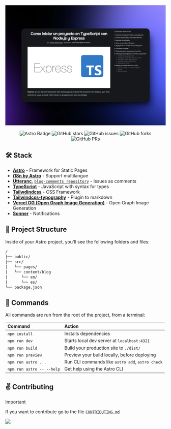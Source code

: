 <div align="center">
<a href="https://blog-hectormartindama.vercel.app/es/">
<img src="public/readmeImage.webp">
</a>
<p></p>
</div>


<div align="center">

![Astro Badge](https://img.shields.io/badge/Astro-241778?logo=astro&logoColor=fff&style=flat)
![GitHub stars](https://img.shields.io/github/stars/HectorMartinDama/blog)
![GitHub issues](https://img.shields.io/github/issues/HectorMartinDama/blog)
![GitHub forks](https://img.shields.io/github/forks/HectorMartinDama/blog)
![GitHub PRs](https://img.shields.io/github/issues-pr/HectorMartinDama/blog)

</div>

## 🛠️ Stack

- [**Astro**](https://astro.build/) - Framework for Static Pages
- [**i18n by Astro**](https://docs.astro.build/en/recipes/i18n/) - Support multilangue
- [**Utteranc**](https://utteranc.es/), [`blog-comments repository`](https://github.com/HectorMartinDama/blog-comments) - Issues as comments
- [**TypeScript**](https://www.typescriptlang.org/) - JavaScript with syntax for types
- [**Tailwdindcss**](https://tailwindcss.com/) - CSS Framework
- [**Tailwindcss-typography**](https://tailwindcss-typography.vercel.app/) - Plugin to markdown
- [**Vercel OG (Open Graph Image Generation)**](https://vercel.com/docs/functions/og-image-generation) - Open Graph Image Generation
- [**Sonner**](https://sonner.emilkowal.ski/) - Notifications

## 🚀 Project Structure

Inside of your Astro project, you'll see the following folders and files:

```text
/
├── public/
├── src/
│   └── pages/
|   └── content/blog
|      └── en/
|      └── es/
└── package.json
```

## 🧞 Commands

All commands are run from the root of the project, from a terminal:

| Command                   | Action                                           |
| :------------------------ | :----------------------------------------------- |
| `npm install`             | Installs dependencies                            |
| `npm run dev`             | Starts local dev server at `localhost:4321`      |
| `npm run build`           | Build your production site to `./dist/`          |
| `npm run preview`         | Preview your build locally, before deploying     |
| `npm run astro ...`       | Run CLI commands like `astro add`, `astro check` |
| `npm run astro -- --help` | Get help using the Astro CLI                     |

## ✌️ Contributing

> [!IMPORTANT]
> If you want to contribute go to the file [`CONTRIBUTING.md`](https://github.com/HectorMartinDama/blog/blob/main/CONTRIBUTING.md)

<a href="https://github.com/HectorMartinDama/blog/graphs/contributors">
  <img src="https://contrib.rocks/image?repo=HectorMartinDama/blog" />
</a>

<p></p>
